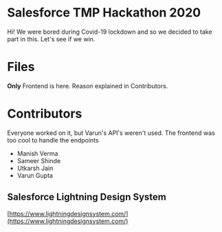 # Salesforce TMP Hackathon 2020

Hi! We were bored during Covid-19 lockdown and so we decided to take part in this. Let's see if we win.

# Files
**Only** Frontend is here. Reason explained in Contributors. 

# Contributors
Everyone worked on it, but Varun's API's weren't used. The frontend was too cool to handle the endpoints

- Manish Verma
- Sameer Shinde
- Utkarsh Jain
- Varun Gupta


## Salesforce Lightning Design System

[https://www.lightningdesignsystem.com/](https://www.lightningdesignsystem.com/)
